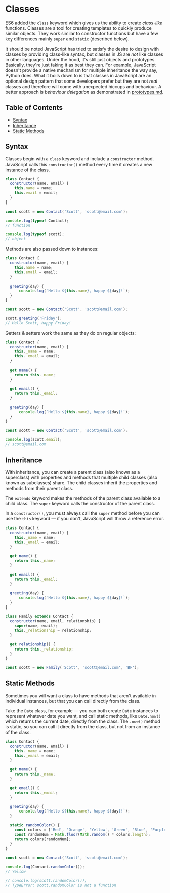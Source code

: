 # Classes


ES6 added the `class` keyword which gives us the ability to create *class-like* functions. Classes are a tool for creating templates to quickly produce similar objects. They work similar to constructor functions but have a few key differences mainly `super` and `static` (described below).

It should be noted JavaScript has tried to satisfy the desire to design with classes by providing class-like syntax, but classes in JS are *not* like classes in other languages. Under the hood, it's still just objects and prototypes. Basically, they're just faking it as best they can. For example, JavaScript doesn't provide a native mechanism for multiple inheritance the way say, Python does. What it boils down to is that classes in JavaScript are an optional design pattern that some developers prefer but they are not *real* classes and therefore will come with unexpected hiccups and behaviour. A better approach is *behaviour delegation* as demonstrated in [prototypes.md](prototypes.md).


## Table of Contents

<!-- toc -->

- [Syntax](#syntax)
- [Inheritance](#inheritance)
- [Static Methods](#static-methods)

<!-- tocstop -->

## Syntax

Classes begin with a `class` keyword and include a `constructor` method. JavaScript calls this `constructor()` method every time it creates a new instance of the class.

```javascript
class Contact {
  constructor(name, email) {
    this.name = name;
    this.email = email;
  }
}

const scott = new Contact('Scott', 'scott@email.com');

console.log(typeof Contact);
// function

console.log(typeof scott);
// object
```

Methods are also passed down to instances:

```javascript
class Contact {
  constructor(name, email) {
    this.name = name;
    this.email = email;
  }

  greeting(day) {
      console.log(`Hello ${this.name}, happy ${day}!`);
  }
}

const scott = new Contact('Scott', 'scott@email.com');

scott.greeting('Friday');
// Hello Scott, happy Friday!
```

Getters & setters work the same as they do on regular objects:

```javascript
class Contact {
  constructor(name, email) {
    this._name = name;
    this._email = email;
  }

  get name() {
    return this._name;
  }

  get email() {
    return this._email;
  }

  greeting(day) {
      console.log(`Hello ${this.name}, happy ${day}!`);
  }
}

const scott = new Contact('Scott', 'scott@email.com');

console.log(scott.email);
// scott@email.com
```

## Inheritance

With inheritance, you can create a parent class (also known as a superclass) with properties and methods that multiple child classes (also known as subclasses) share. The child classes inherit the properties and methods from their parent class.

The `extends` keyword makes the methods of the parent class available to a child class. The `super` keyword calls the constructor of the parent class.

In a `constructor()`, you must always call the `super` method before you can use the `this` keyword — if you don't, JavaScript will throw a reference error.

```javascript
class Contact {
  constructor(name, email) {
    this._name = name;
    this._email = email;
  }

  get name() {
    return this._name;
  }

  get email() {
    return this._email;
  }

  greeting(day) {
      console.log(`Hello ${this.name}, happy ${day}!`);
  }
}

class Family extends Contact {
  constructor(name, email, relationship) {
    super(name, email);
    this._relationship = relationship;
  }

  get relationship() {
    return this._relationship;
  }
}

const scott = new Family('Scott', 'scott@email.com', 'BF');
```

## Static Methods

Sometimes you will want a class to have methods that aren't available in individual instances, but that you can call directly from the class.

Take the `Date` class, for example — you can both create `Date` instances to represent whatever date you want, and call static methods, like `Date.now()` which returns the current date, directly from the class. The `.now()` method is static, so you can call it directly from the class, but not from an instance of the class.

```javascript
class Contact {
  constructor(name, email) {
    this._name = name;
    this._email = email;
  }

  get name() {
    return this._name;
  }

  get email() {
    return this._email;
  }

  greeting(day) {
      console.log(`Hello ${this.name}, happy ${day}!`);
  }

  static randomColor() {
    const colors = ['Red', 'Orange', 'Yellow', 'Green', 'Blue', 'Purple', 'Violet', 'Black'];
    const randomNum = Math.floor(Math.random() * colors.length);
    return colors[randomNum];
  }
}

const scott = new Contact('Scott', 'scott@email.com');

console.log(Contact.randomColor());
// Yellow

// console.log(scott.randomColor());
// TypeError: scott.randomColor is not a function
```
